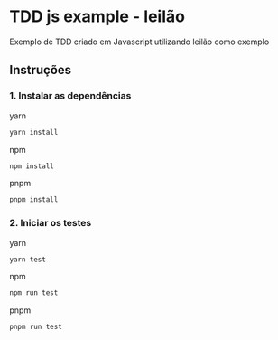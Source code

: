 # TDD js example - leilão

Exemplo de TDD criado em Javascript utilizando leilão como exemplo

## Instruções

### 1. Instalar as dependências

yarn

```bash
yarn install
```

npm

```bash
npm install
```

pnpm

```bash
pnpm install
```

### 2. Iniciar os testes 

yarn
```bash
yarn test
```
npm
```bash
npm run test
```
pnpm
```bash
pnpm run test
```